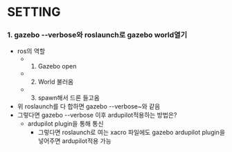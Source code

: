 SETTING
===

### 1. gazebo --verbose와 roslaunch로 gazebo world열기
- ros의 역할
  - 1. Gazebo open
  - 2. World 불러옴
  - 3. spawn해서 드론 들고옴
- 위 roslaunch를 다 합하면 gazebo --verbose~와 같음
- 그렇다면 gazebo --verbose 이후 ardupilot적용하는 방법은?
  - ardupilot plugin을 통해 통신
    - 그렇다면 roslaunch로 여는 xacro 파일에도 gazebo ardupilot plugin을 넣어주면 ardupilot적용 가능 

